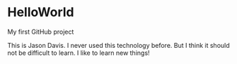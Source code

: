 # HelloWorld
My first GitHub project

This is Jason Davis.  I never used this technology before.  But I think it should not be difficult to learn.  I like to learn new things!
